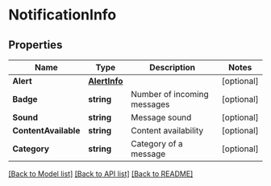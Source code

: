 # NotificationInfo

## Properties

Name | Type | Description | Notes
------------ | ------------- | ------------- | -------------
**Alert** | [**AlertInfo**](AlertInfo.md) |  | [optional] 
**Badge** | **string** | Number of incoming messages | [optional] 
**Sound** | **string** | Message sound | [optional] 
**ContentAvailable** | **string** | Content availability | [optional] 
**Category** | **string** | Category of a message | [optional] 

[[Back to Model list]](../README.md#documentation-for-models) [[Back to API list]](../README.md#documentation-for-api-endpoints) [[Back to README]](../README.md)



